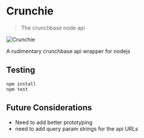 # Crunchie
> The crunchbase node api

![Crunchie](http://proddb.kraft-hosting.net/prod_db/proddbimg/12576.png)

A rudimentary crunchbase api wrapper for nodejs


## Testing
```
npm install
npm test
```


## Future Considerations
* Need to add better prototyping 
* need to add query param strings for the api URLs
